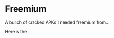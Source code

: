 # Freemium
A bunch of cracked APKs I needed freemium from...

Here is the [][var1]

[var1]: https://example.org
